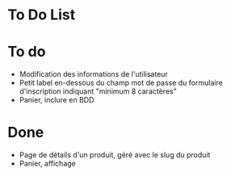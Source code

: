# To Do List

# To do
- Modification des informations de l'utilisateur
- Petit label en-dessous du champ mot de passe du formulaire d'inscription indiquant "minimum 8 caractères"
- Panier, inclure en BDD

# Done
- Page de détails d'un produit, géré avec le slug du produit
- Panier, affichage

